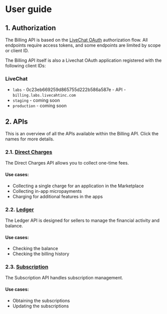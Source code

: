 # User guide

## 1. Authorization

The Billing API is based on the [LiveChat OAuth](https://docs.livechatinc.com/authorization/) authorization flow. All endpoints require access tokens, and some endpoints are limited by scope or client ID.

The Billing API itself is also a Livechat OAuth application registered with the following client IDs:

### LiveChat

* `labs` - 0c23eb669259d865755d222b586a587e - API - `billing.labs.livecahtinc.com`
* `staging` - coming soon
* `production` - coming soon

## 2. APIs

This is an overview of all the APIs available within the Billing API. Click the names for more details.

### 2.1. [Direct Charges](#direct-charges)

The Direct Charges API allows you to collect one-time fees.

#### Use cases:

* Collecting a single charge for an application in the Marketplace
* Collecting in-app micropayments
* Charging for additional features in the apps

### 2.2. [Ledger](#ledger)

The Ledger API is designed for sellers to manage the financial activity and balance.

#### Use cases:

* Checking the balance
* Checking the billing history

### 2.3. [Subscription](#subscription)

The Subscription API handles subscription management.

#### Use cases:

* Obtaining the subscriptions
* Updating the subscriptions
